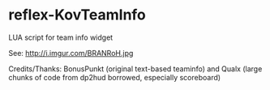 # reflex-KovTeamInfo
LUA script for team info widget

See: http://i.imgur.com/BRANRoH.jpg

Credits/Thanks: BonusPunkt (original text-based teaminfo) and Qualx (large chunks of code from dp2hud borrowed, especially scoreboard)